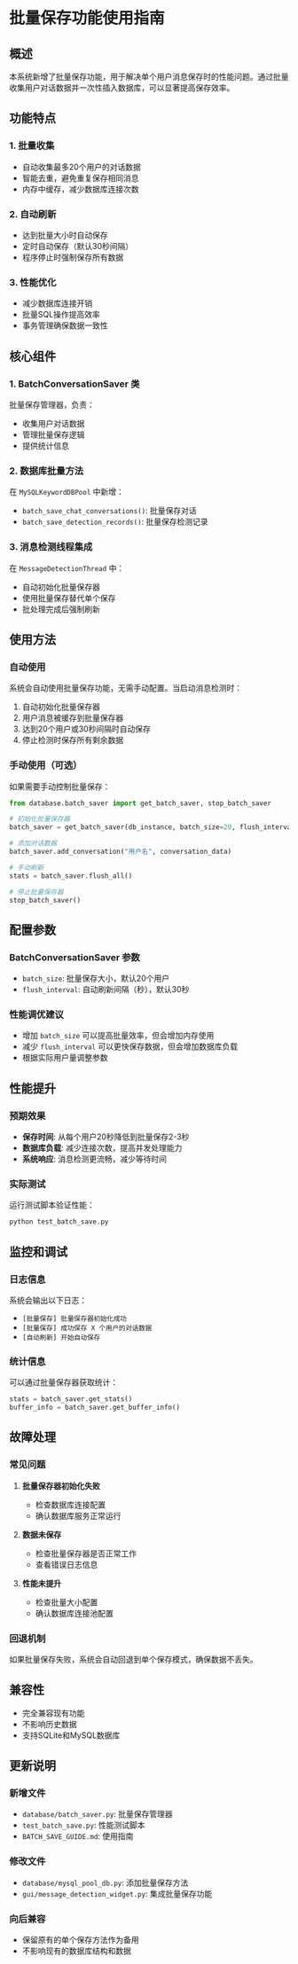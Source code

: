 # 批量保存功能使用指南

## 概述

本系统新增了批量保存功能，用于解决单个用户消息保存时的性能问题。通过批量收集用户对话数据并一次性插入数据库，可以显著提高保存效率。

## 功能特点

### 1. 批量收集
- 自动收集最多20个用户的对话数据
- 智能去重，避免重复保存相同消息
- 内存中缓存，减少数据库连接次数

### 2. 自动刷新
- 达到批量大小时自动保存
- 定时自动保存（默认30秒间隔）
- 程序停止时强制保存所有数据

### 3. 性能优化
- 减少数据库连接开销
- 批量SQL操作提高效率
- 事务管理确保数据一致性

## 核心组件

### 1. BatchConversationSaver 类
批量保存管理器，负责：
- 收集用户对话数据
- 管理批量保存逻辑
- 提供统计信息

### 2. 数据库批量方法
在 `MySQLKeywordDBPool` 中新增：
- `batch_save_chat_conversations()`: 批量保存对话
- `batch_save_detection_records()`: 批量保存检测记录

### 3. 消息检测线程集成
在 `MessageDetectionThread` 中：
- 自动初始化批量保存器
- 使用批量保存替代单个保存
- 批处理完成后强制刷新

## 使用方法

### 自动使用
系统会自动使用批量保存功能，无需手动配置。当启动消息检测时：
1. 自动初始化批量保存器
2. 用户消息被缓存到批量保存器
3. 达到20个用户或30秒间隔时自动保存
4. 停止检测时保存所有剩余数据

### 手动使用（可选）
如果需要手动控制批量保存：

```python
from database.batch_saver import get_batch_saver, stop_batch_saver

# 初始化批量保存器
batch_saver = get_batch_saver(db_instance, batch_size=20, flush_interval=30)

# 添加对话数据
batch_saver.add_conversation("用户名", conversation_data)

# 手动刷新
stats = batch_saver.flush_all()

# 停止批量保存器
stop_batch_saver()
```

## 配置参数

### BatchConversationSaver 参数
- `batch_size`: 批量保存大小，默认20个用户
- `flush_interval`: 自动刷新间隔（秒），默认30秒

### 性能调优建议
- 增加 `batch_size` 可以提高批量效率，但会增加内存使用
- 减少 `flush_interval` 可以更快保存数据，但会增加数据库负载
- 根据实际用户量调整参数

## 性能提升

### 预期效果
- **保存时间**: 从每个用户20秒降低到批量保存2-3秒
- **数据库负载**: 减少连接次数，提高并发处理能力
- **系统响应**: 消息检测更流畅，减少等待时间

### 实际测试
运行测试脚本验证性能：
```bash
python test_batch_save.py
```

## 监控和调试

### 日志信息
系统会输出以下日志：
- `[批量保存] 批量保存器初始化成功`
- `[批量保存] 成功保存 X 个用户的对话数据`
- `[自动刷新] 开始自动保存`

### 统计信息
可以通过批量保存器获取统计：
```python
stats = batch_saver.get_stats()
buffer_info = batch_saver.get_buffer_info()
```

## 故障处理

### 常见问题

1. **批量保存器初始化失败**
   - 检查数据库连接配置
   - 确认数据库服务正常运行

2. **数据未保存**
   - 检查批量保存器是否正常工作
   - 查看错误日志信息

3. **性能未提升**
   - 检查批量大小配置
   - 确认数据库连接池配置

### 回退机制
如果批量保存失败，系统会自动回退到单个保存模式，确保数据不丢失。

## 兼容性

- 完全兼容现有功能
- 不影响历史数据
- 支持SQLite和MySQL数据库

## 更新说明

### 新增文件
- `database/batch_saver.py`: 批量保存管理器
- `test_batch_save.py`: 性能测试脚本
- `BATCH_SAVE_GUIDE.md`: 使用指南

### 修改文件
- `database/mysql_pool_db.py`: 添加批量保存方法
- `gui/message_detection_widget.py`: 集成批量保存功能

### 向后兼容
- 保留原有的单个保存方法作为备用
- 不影响现有的数据库结构和数据
